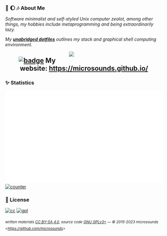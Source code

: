 ### :milky_way: :moon: :notes: About Me
_Software minimalist and self-styled Unix computer zealot, among other things, my hobbies include metaprogramming and being extraordinarily lazy._

_My **[unabridged dotfiles][dotfiles]** outlines my stack and graphical shell computing environment._

<!-- this is about as much ricing as github allows -->
<a href="https://gelbooru.com/index.php?page=post&s=view&id=5006660">
	<img align="right" width="300" src="https://microsounds.github.io/static/unused/miku3_crop.png" />
</a>

## <div align="center">[![badge]](https://microsounds.github.io/) My website: <https://microsounds.github.io/> </div>

[dotfiles]: https://microsounds.github.io/notes/dotfiles.htm
[badge]: https://microsounds.github.io/static/button/badge.png

### :sparkles: Statistics
[![stats]](https://github.com/jstrieb/github-stats)
[![counter]](https://count.getloli.com)

[stats]: https://raw.githubusercontent.com/microsounds/zzzzzzz-stats/master/generated/languages.svg
[counter]: https://count.getloli.com/get/@:microsounds?theme=rule34
	"since August 2022"

### :gift_heart: License
[![cc](https://microsounds.github.io/static/button/cc.png)][cc_url]
[![gpl](https://microsounds.github.io/static/button/gpl.png)][gpl_url]

<sub><i>written materials [CC BY-SA 4.0][cc_url], source code [GNU GPLv3+][gpl_url] — © 2015-2023 microsounds &lt;<https://github.com/microsounds>&gt;</i><sub>

[cc_url]: https://creativecommons.org/licenses/by-sa/4.0
[gpl_url]: https://www.gnu.org/licenses/gpl-3.0
